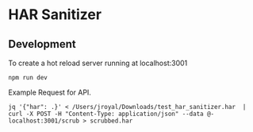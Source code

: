 # HAR Sanitizer

## Development

To create a hot reload server running at localhost:3001

```
npm run dev
```

Example Request for API.

```
jq '{"har": .}' < /Users/jroyal/Downloads/test_har_sanitizer.har  | curl -X POST -H "Content-Type: application/json" --data @- localhost:3001/scrub > scrubbed.har
```
